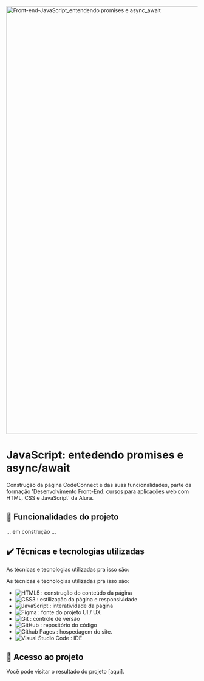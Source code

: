 
<img width="2250" height="1125" alt="Front-end-JavaScript_entendendo promises e async_await" src="https://github.com/user-attachments/assets/7a974a27-0929-4784-a4e3-121c3eac0d18" />

# JavaScript: entedendo promises e async/await

Construção da página CodeConnect e das suas funcionalidades, parte da formação 'Desenvolvimento Front-End: cursos para aplicações web com HTML, CSS e JavaScript' da Alura.

## 🔨 Funcionalidades do projeto

... em construção ...

## ✔️ Técnicas e tecnologias utilizadas

As técnicas e tecnologias utilizadas pra isso são:

As técnicas e tecnologias utilizadas pra isso são:

- ![HTML5](https://img.shields.io/badge/HTML5-E34F26?style=for-the-badge&logo=html5&logoColor=white") : construção do conteúdo da página
- ![CSS3](https://img.shields.io/badge/CSS3-1572B6?style=for-the-badge&logo=css3&logoColor=white") : estilização da página e responsividade
- ![JavaScript](https://img.shields.io/badge/JavaScript-323330?style=for-the-badge&logo=javascript&logoColor=F7DF1E") : interatividade da página
- ![Figma](https://img.shields.io/badge/figma-%23F24E1E.svg?style=for-the-badge&logo=figma&logoColor=white) : fonte do projeto UI / UX
- ![Git](https://img.shields.io/badge/git-%23F05033.svg?style=for-the-badge&logo=git&logoColor=white) : controle de versão
- ![GitHub](https://img.shields.io/badge/github-%23121011.svg?style=for-the-badge&logo=github&logoColor=white) : repositório do código
- ![Github Pages](https://img.shields.io/badge/github%20pages-121013?style=for-the-badge&logo=github&logoColor=white) : hospedagem do site.
- ![Visual Studio Code](https://img.shields.io/badge/Visual%20Studio%20Code-0078d7.svg?style=for-the-badge&logo=visual-studio-code&logoColor=white) : IDE

## 📁 Acesso ao projeto

Você pode visitar o resultado do projeto [aqui].

